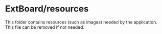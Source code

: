 # ExtBoard/resources

This folder contains resources (such as images) needed by the application. This file can
be removed if not needed.
